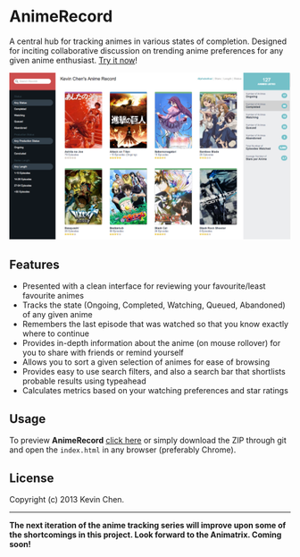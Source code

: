AnimeRecord
===========

A central hub for tracking animes in various states of completion. Designed for inciting collaborative discussion on trending anime preferences for any given anime enthusiast. [Try it now](http://htmlpreview.github.io/?https://github.com/k39chen/D3PX/blob/master/index.html)!

![alt='promo.jpg'](promo.jpg)

Features
------------
+ Presented with a clean interface for reviewing your favourite/least favourite animes
+ Tracks the state (Ongoing, Completed, Watching, Queued, Abandoned) of any given anime
+ Remembers the last episode that was watched so that you know exactly where to continue
+ Provides in-depth information about the anime (on mouse rollover) for you to share with friends or remind yourself
+ Allows you to sort a given selection of animes for ease of browsing
+ Provides easy to use search filters, and also a search bar that shortlists probable results using typeahead
+ Calculates metrics based on your watching preferences and star ratings

Usage
------------

To preview **AnimeRecord** [click here](http://htmlpreview.github.io/?https://github.com/k39chen/AnimeRecord/blob/master/index.html) or 
simply download the ZIP through git and open the `index.html` in any browser (preferably Chrome).

License
-------------
Copyright (c) 2013 Kevin Chen.

_________________________

**The next iteration of the anime tracking series will improve upon some of the shortcomings in this project. Look forward to the Animatrix. Coming soon!**

